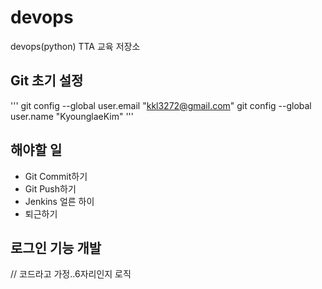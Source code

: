 # devops
devops(python) TTA 교육 저장소

## Git 초기 설정
'''
git config --global user.email "kkl3272@gmail.com"
git config --global user.name "KyounglaeKim"
'''

## 해야할 일
- Git Commit하기
- Git Push하기
- Jenkins 얼른 하이
- 퇴근하기

## 로그인 기능 개발
// 코드라고 가정..6자리인지 로직